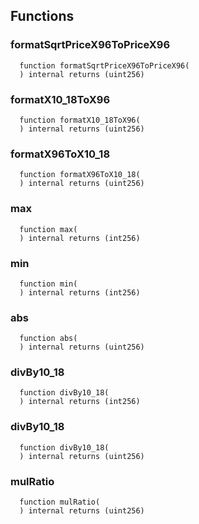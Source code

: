 


## Functions
### formatSqrtPriceX96ToPriceX96
```solidity
  function formatSqrtPriceX96ToPriceX96(
  ) internal returns (uint256)
```




### formatX10_18ToX96
```solidity
  function formatX10_18ToX96(
  ) internal returns (uint256)
```




### formatX96ToX10_18
```solidity
  function formatX96ToX10_18(
  ) internal returns (uint256)
```




### max
```solidity
  function max(
  ) internal returns (int256)
```




### min
```solidity
  function min(
  ) internal returns (int256)
```




### abs
```solidity
  function abs(
  ) internal returns (uint256)
```




### divBy10_18
```solidity
  function divBy10_18(
  ) internal returns (int256)
```




### divBy10_18
```solidity
  function divBy10_18(
  ) internal returns (uint256)
```




### mulRatio
```solidity
  function mulRatio(
  ) internal returns (uint256)
```




